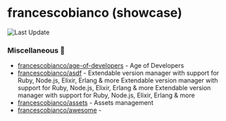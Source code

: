 # francescobianco (showcase)
![Last Update](https://img.shields.io/badge/Last%20Update-2022--10--02%2008%3A24%3A28%20UTC-blue)
###  Miscellaneous :briefcase:
* [francescobianco/age-of-developers](https://github.com/francescobianco/age-of-developers)  - Age of Developers
* [francescobianco/asdf](https://github.com/francescobianco/asdf)  - Extendable version manager with support for Ruby, Node.js, Elixir, Erlang & more
Extendable version manager with support for Ruby, Node.js, Elixir, Erlang & more
Extendable version manager with support for Ruby, Node.js, Elixir, Erlang & more
* [francescobianco/assets](https://github.com/francescobianco/assets)  - Assets management
* [francescobianco/awesome](https://github.com/francescobianco/awesome)  - 
